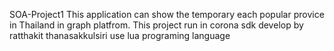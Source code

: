 SOA-Project1
This application can show the temporary each popular provice in Thailand in graph platfrom. This project run in corona sdk develop by ratthakit thanasakkulsiri use lua programing language

